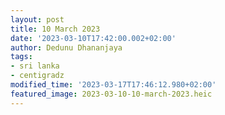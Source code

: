 ```yaml
---
layout: post
title: 10 March 2023
date: '2023-03-10T17:42:00.002+02:00'
author: Dedunu Dhananjaya
tags:
- sri lanka
- centigradz
modified_time: '2023-03-17T17:46:12.980+02:00'
featured_image: 2023-03-10-10-march-2023.heic
---
```

